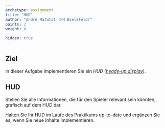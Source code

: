 ```yaml
---
archetype: assignment
title: "HUD"
author: "André Matutat (FH Bielefeld)"
points: 2
weight: 4

hidden: true
---
```


## Ziel

In dieser Aufgabe implementieren Sie ein _HUD_ ([_heads-up display_](https://en.wikipedia.org/wiki/HUD_(video_gaming))).

## HUD

Stellen Sie alle Informationen, die für den Spieler relevant sein könnten, grafisch auf dem HUD dar.

Halten Sie Ihr HUD im Laufe des Praktikums up-to-date und ergänzen Sie es, wenn Sie neue Inhalte implementieren.
